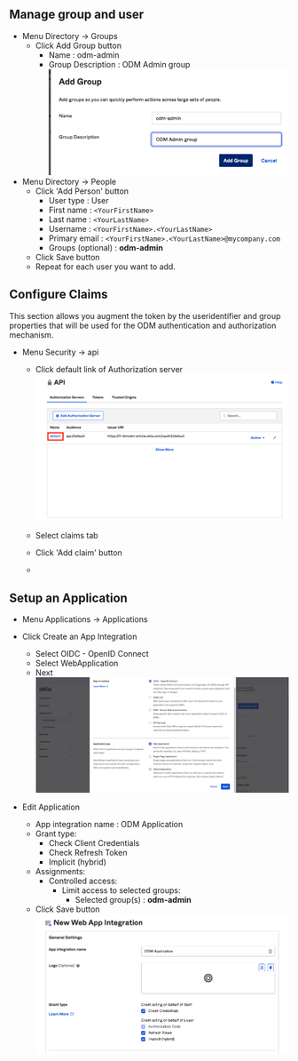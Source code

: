 
## Manage group and user
   * Menu Directory -> Groups
      * Click Add Group button
         * Name : odm-admin
         * Group Description : ODM Admin group
        ![Add Group](AddGroup.png)
   * Menu Directory -> People
      * Click 'Add Person' button
         * User type : User
         * First name : ``<YourFirstName>``
         * Last name : ``<YourLastName>``
         * Username : ``<YourFirstName>.<YourLastName>``
         * Primary email : ``<YourFirstName>.<YourLastName>@mycompany.com``
         * Groups (optional) : **odm-admin**
      * Click Save button 
      * Repeat for each user you want to add.

## Configure Claims
This section allows you augment the token by the useridentifier and group properties that will be used for the ODM authentication and authorization mechanism.
   * Menu Security -> api
      * Click default link of Authorization server
      ![Api Claim](ApiClaim.png)
      
      * Select claims tab
      * Click 'Add claim' button
      * 
## Setup an Application 

   * Menu Applications -> Applications 
   * Click Create an App Integration
     * Select OIDC - OpenID Connect
     * Select WebApplication
     * Next
    ![Add Application](AddApplication.png)
    
   
   * Edit Application
     * App integration name : ODM Application
     * Grant type:
        * Check Client Credentials
        * Check Refresh Token
        * Implicit (hybrid) 
     * Assignments:
        * Controlled access:
           * Limit access to selected groups:
              * Selected group(s) : **odm-admin**    
     * Click Save button 
![New Web Application](NewWebAppIntegration.png)
